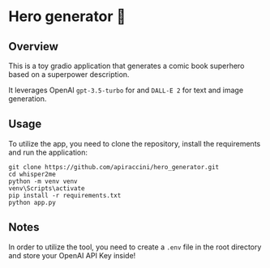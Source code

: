 # Hero generator 🦸

## Overview

This is a toy gradio application that generates a comic book superhero based on a superpower description.

It leverages OpenAI `gpt-3.5-turbo` for and `DALL-E 2` for text and image generation.

## Usage

To utilize the app, you need to clone the repository, install the requirements and run the application:

```
git clone https://github.com/apiraccini/hero_generator.git
cd whisper2me
python -m venv venv
venv\Scripts\activate
pip install -r requirements.txt
python app.py
```

## Notes

In order to utilize the tool, you need to create a `.env` file in the root directory and store your OpenAI API Key inside!